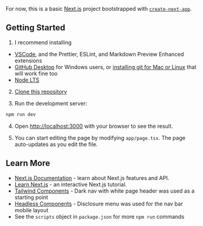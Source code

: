 For now, this is a basic [Next.js](https://nextjs.org/) project bootstrapped with [`create-next-app`](https://github.com/vercel/next.js/tree/canary/packages/create-next-app).

## Getting Started

1. I recommend installing

- [VSCode](https://code.visualstudio.com/Download), and the Prettier, ESLint, and Markdown Preview Enhanced extensions
- [GitHub Desktop](https://desktop.github.com/) for Windows users, or [installing git for Mac or Linux](https://github.com/git-guides/install-git) that will work fine too
- [Node LTS](https://desktop.github.com/)

2. [Clone this repository](https://github.com/git-guides)

3. Run the development server:

```bash
npm run dev
```

4. Open [http://localhost:3000](http://localhost:3000) with your browser to see the result.

5. You can start editing the page by modifying `app/page.tsx`. The page auto-updates as you edit the file.

## Learn More

- [Next.js Documentation](https://nextjs.org/docs) - learn about Next.js features and API.
- [Learn Next.js](https://nextjs.org/learn) - an interactive Next.js tutorial.
- [Tailwind Components](https://tailwindui.com/components/application-ui/application-shells/stacked) - Dark nav with white page header was used as a starting point
- [Headless Components](https://headlessui.com/react/disclosure) - Disclosure menu was used for the nav bar mobile layout
- See the `scripts` object in `package.json` for more `npm run` commands
